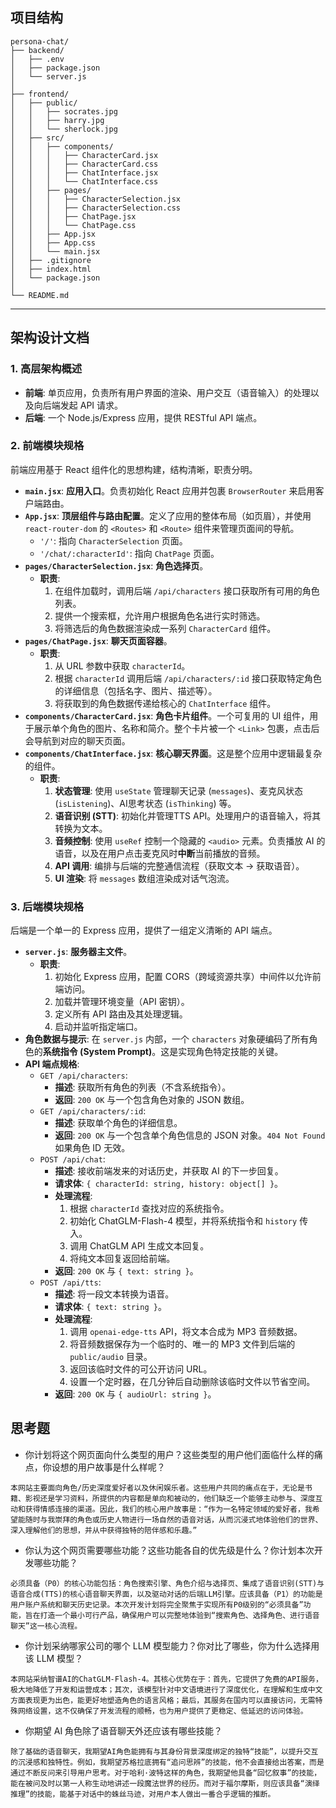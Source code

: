 ## **项目结构**

```
persona-chat/
├── backend/
│   ├── .env
│   ├── package.json
│   └── server.js
│
├── frontend/
│   ├── public/
│   │   ├── socrates.jpg
│   │   ├── harry.jpg
│   │   └── sherlock.jpg
│   ├── src/
│   │   ├── components/
│   │   │   ├── CharacterCard.jsx
│   │   │   ├── CharacterCard.css
│   │   │   ├── ChatInterface.jsx
│   │   │   └── ChatInterface.css
│   │   ├── pages/
│   │   │   ├── CharacterSelection.jsx
│   │   │   ├── CharacterSelection.css
│   │   │   ├── ChatPage.jsx
│   │   │   └── ChatPage.css
│   │   ├── App.jsx
│   │   ├── App.css
│   │   └── main.jsx
│   ├── .gitignore
│   ├── index.html
│   └── package.json
│
└── README.md
```

-----
## 架构设计文档

### 1. 高层架构概述


* **前端**: 单页应用，负责所有用户界面的渲染、用户交互（语音输入）的处理以及向后端发起 API 请求。
* **后端**: 一个 Node.js/Express 应用，提供 RESTful API 端点。

### 2. 前端模块规格

前端应用基于 React 组件化的思想构建，结构清晰，职责分明。

* **`main.jsx`**: **应用入口**。负责初始化 React 应用并包裹 `BrowserRouter` 来启用客户端路由。
* **`App.jsx`**: **顶层组件与路由配置**。定义了应用的整体布局（如页眉），并使用 `react-router-dom` 的 `<Routes>` 和 `<Route>` 组件来管理页面间的导航。
    * `'/'`: 指向 `CharacterSelection` 页面。
    * `'/chat/:characterId'`: 指向 `ChatPage` 页面。
* **`pages/CharacterSelection.jsx`**: **角色选择页**。
    * **职责**:
        1.  在组件加载时，调用后端 `/api/characters` 接口获取所有可用的角色列表。
        2.  提供一个搜索框，允许用户根据角色名进行实时筛选。
        3.  将筛选后的角色数据渲染成一系列 `CharacterCard` 组件。
* **`pages/ChatPage.jsx`**: **聊天页面容器**。
    * **职责**:
        1.  从 URL 参数中获取 `characterId`。
        2.  根据 `characterId` 调用后端 `/api/characters/:id` 接口获取特定角色的详细信息（包括名字、图片、描述等）。
        3.  将获取到的角色数据传递给核心的 `ChatInterface` 组件。
* **`components/CharacterCard.jsx`**: **角色卡片组件**。一个可复用的 UI 组件，用于展示单个角色的图片、名称和简介。整个卡片被一个 `<Link>` 包裹，点击后会导航到对应的聊天页面。
* **`components/ChatInterface.jsx`**: **核心聊天界面**。这是整个应用中逻辑最复杂的组件。
    * **职责**:
        1.  **状态管理**: 使用 `useState` 管理聊天记录 (`messages`)、麦克风状态 (`isListening`)、AI思考状态 (`isThinking`) 等。
        2.  **语音识别 (STT)**: 初始化并管理TTS API。处理用户的语音输入，将其转换为文本。
        3.  **音频控制**: 使用 `useRef` 控制一个隐藏的 `<audio>` 元素。负责播放 AI 的语音，以及在用户点击麦克风时**中断**当前播放的音频。
        4.  **API 调用**: 编排与后端的完整通信流程（获取文本 → 获取语音）。
        5.  **UI 渲染**: 将 `messages` 数组渲染成对话气泡流。

### 3. 后端模块规格

后端是一个单一的 Express 应用，提供了一组定义清晰的 API 端点。

* **`server.js`**: **服务器主文件**。
    * **职责**:
        1.  初始化 Express 应用，配置 CORS（跨域资源共享）中间件以允许前端访问。
        2.  加载并管理环境变量（API 密钥）。
        3.  定义所有 API 路由及其处理逻辑。
        4.  启动并监听指定端口。
* **角色数据与提示**: 在 `server.js` 内部，一个 `characters` 对象硬编码了所有角色的**系统指令 (System Prompt)**。这是实现角色特定技能的关键。
* **API 端点规格**:
    * `GET /api/characters`:
        * **描述**: 获取所有角色的列表（不含系统指令）。
        * **返回**: `200 OK` 与一个包含角色对象的 JSON 数组。
    * `GET /api/characters/:id`:
        * **描述**: 获取单个角色的详细信息。
        * **返回**: `200 OK` 与一个包含单个角色信息的 JSON 对象。`404 Not Found` 如果角色 ID 无效。
    * `POST /api/chat`:
        * **描述**: 接收前端发来的对话历史，并获取 AI 的下一步回复。
        * **请求体**: `{ characterId: string, history: object[] }`。
        * **处理流程**:
            1.  根据 `characterId` 查找对应的系统指令。
            2.  初始化 ChatGLM-Flash-4 模型，并将系统指令和 `history` 传入。
            3.  调用 ChatGLM API 生成文本回复。
            4.  将纯文本回复返回给前端。
        * **返回**: `200 OK` 与 `{ text: string }`。
    * `POST /api/tts`:
        * **描述**: 将一段文本转换为语音。
        * **请求体**: `{ text: string }`。
        * **处理流程**:
            1.  调用 `openai-edge-tts` API，将文本合成为 MP3 音频数据。
            2.  将音频数据保存为一个临时的、唯一的 MP3 文件到后端的 `public/audio` 目录。
            3.  返回该临时文件的可公开访问 URL。
            4.  设置一个定时器，在几分钟后自动删除该临时文件以节省空间。
        * **返回**: `200 OK` 与 `{ audioUrl: string }`。

## 思考题

* 你计划将这个网页面向什么类型的用户？这些类型的用户他们面临什么样的痛点，你设想的用户故事是什么样呢？
```
本网站主要面向角色/历史深度爱好者以及休闲娱乐者。这些用户共同的痛点在于，无论是书籍、影视还是学习资料，所提供的内容都是单向和被动的，他们缺乏一个能够主动参与、深度互动和获得情感连接的渠道。因此，我们的核心用户故事是：“作为一名特定领域的爱好者，我希望能随时与我崇拜的角色或历史人物进行一场自然的语音对话，从而沉浸式地体验他们的世界、深入理解他们的思想，并从中获得独特的陪伴感和乐趣。”
```
* 你认为这个网页需要哪些功能？这些功能各自的优先级是什么？你计划本次开发哪些功能？
```
必须具备（P0）的核心功能包括：角色搜索引擎、角色介绍与选择页、集成了语音识别(STT)与语音合成(TTS)的核心语音聊天界面，以及驱动对话的后端LLM引擎。应该具备（P1）的功能是用户账户系统和聊天历史记录。本次开发计划将完全聚焦于实现所有P0级别的“必须具备”功能，旨在打造一个最小可行产品，确保用户可以完整地体验到“搜索角色、选择角色、进行语音聊天”这一核心流程。
```
* 你计划采纳哪家公司的哪个 LLM 模型能力？你对比了哪些，你为什么选择用该 LLM 模型？
```
本网站采纳智谱AI的ChatGLM-Flash-4。其核心优势在于：首先，它提供了免费的API服务，极大地降低了开发和运营成本；其次，该模型针对中文语境进行了深度优化，在理解和生成中文方面表现更为出色，能更好地塑造角色的语言风格；最后，其服务在国内可以直接访问，无需特殊网络设置，这不仅确保了开发流程的顺畅，也为用户提供了更稳定、低延迟的访问体验。
```
* 你期望 AI 角色除了语音聊天外还应该有哪些技能？
```
除了基础的语音聊天，我期望AI角色能拥有与其身份背景深度绑定的独特“技能”，以提升交互的沉浸感和独特性。例如，我期望苏格拉底拥有“追问思辨”的技能，他不会直接给出答案，而是通过不断反问来引导用户思考。对于哈利·波特这样的角色，我期望他具备“回忆叙事”的技能，能在被问及时以第一人称生动地讲述一段魔法世界的经历。而对于福尔摩斯，则应该具备“演绎推理”的技能，能基于对话中的蛛丝马迹，对用户本人做出一番合乎逻辑的推断。
```